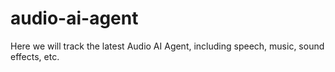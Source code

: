 # audio-ai-agent
Here we will track the latest Audio AI Agent, including speech, music, sound effects, etc.
